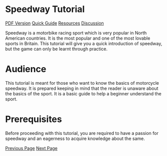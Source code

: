 # Speedway Tutorial
[PDF Version](../speedway/speedway_pdf_version.md)
[Quick Guide](../speedway/speedway_quick_guide.md)
[Resources](../speedway/speedway_useful_resources.md)
[Discussion](../speedway/speedway_discussion.md)

Speedway is a motorbike racing sport which is very popular in North American countries. It is the most popular and one of the most lovable sports in Britain. This tutorial will give you a quick introduction of speedway, but the game can only be learnt through practice.

# Audience
This tutorial is meant for those who want to know the basics of motorcycle speedway. It is prepared keeping in mind that the reader is unaware about the basics of the sport. It is a basic guide to help a beginner understand the sport.

# Prerequisites
Before proceeding with this tutorial, you are required to have a passion for speedway and an eagerness to acquire knowledge about the same.


[Previous Page](../speedway/index.md) [Next Page](../speedway/speedway_overview.md) 
